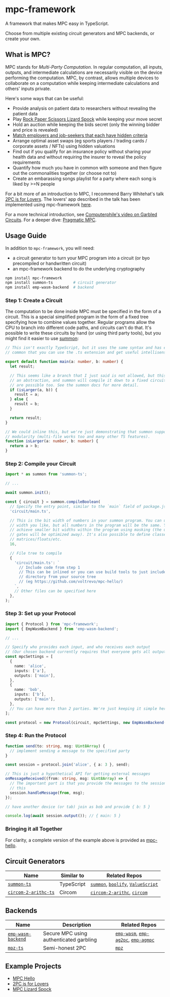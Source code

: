 # mpc-framework

A framework that makes MPC easy in TypeScript.

Choose from multiple existing circuit generators and MPC backends, or create
your own.

## What is MPC?

MPC stands for _Multi-Party Computation_. In regular computation, all inputs,
outputs, and intermediate calculations are necessarily visible on the device
performing the computation. MPC, by contrast, allows multiple devices to
collaborate on a computation while keeping intermediate calculations and others'
inputs private.

Here's some ways that can be useful:

- Provide analysis on patient data to researchers without revealing the patient data
- Play [Rock Paper Scissors Lizard Spock](https://voltrevo.github.io/mpc-lizard-spock/) while keeping your move secret
- Hold an auction while keeping the bids secret (only the winning bidder and price is revealed)
- [Match employers and job-seekers that each have hidden criteria](https://github.com/cursive-team/pz-hiring)
- Arrange optimal asset swaps (eg sports players / trading cards / corporate assets / NFTs) using hidden valuations
- Find out if you qualify for an insurance policy without sharing your health data and without requiring the insurer to reveal the policy requirements
- Quantify how much you have in common with someone and then figure out the commonalities together (or choose not to)
- Create an embarassing songs playlist for a party where each song is liked by >=N people

For a bit more of an introduction to MPC, I recommend Barry Whitehat's talk
[2PC is for Lovers](https://www.youtube.com/watch?v=PzcDqegGoKI). The
lovers' app described in the talk has been implemented using mpc-framework
[here](https://voltrevo.github.io/2pc-is-for-lovers/).

For a more technical introduction, see [Computerphile's video on Garbled Circuits](https://www.youtube.com/watch?v=FMZ-HARN0gI). For a deeper dive: [Pragmatic MPC](https://securecomputation.org/).

## Usage Guide

In addition to `mpc-framework`, you will need:

- a circuit generator to turn your MPC program into a circuit (or byo precompiled or handwritten circuit)
- an mpc-framework backend to do the underlying cryptography

```sh
npm install mpc-framework
npm install summon-ts         # circuit generator
npm install emp-wasm-backend  # backend
```

### Step 1: Create a Circuit

The computation to be done inside MPC must be specified in the form of a
circuit. This is a special simplified program in the form of a fixed tree
specifying how to combine values together. Regular programs allow the CPU to
branch into different code paths, and circuits can't do that. It's possible to
write these circuits by hand (or using third party tools), but you might find it
easier to use [summon](https://github.com/voltrevo/summon/):

```ts
// This isn't exactly TypeScript, but it uses the same syntax and has enough in
// common that you can use the .ts extension and get useful intellisense

export default function main(a: number, b: number) {
  let result;

  // This seems like a branch that I just said is not allowed, but this is just
  // an abstraction, and summon will compile it down to a fixed circuit. Loops
  // are possible too. See the summon docs for more detail.
  if (isLarger(a, b)) {
    result = a;
  } else {
    result = b;
  }

  return result;
}

// We could inline this, but we're just demonstrating that summon supports
// modularity (multi-file works too and many other TS features).
function isLarger(a: number, b: number) {
  return a > b;
}
```

### Step 2: Compile your Circuit

```ts
import * as summon from 'summon-ts';

// ...

await summon.init();

const { circuit } = summon.compileBoolean(
  // Specify the entry point, similar to the `main` field of package.json
  'circuit/main.ts',

  // This is the bit width of numbers in your summon program. You can use any
  // width you like, but all numbers in the program will be the same. You can
  // achieve smaller bit widths within the program using masking (the unused
  // gates will be optimized away). It's also possible to define classes for
  // matrices/floats/etc.
  16,

  // File tree to compile
  {
    'circuit/main.ts': `
      // Include code from step 1
      // This can be inlined or you can use build tools to just include a
      // directory from your source tree
      // (eg https://github.com/voltrevo/mpc-hello/)
    `,
    // Other files can be specified here
  },
);
```

### Step 3: Set up your Protocol

```ts
import { Protocol } from 'mpc-framework';
import { EmpWasmBackend } from 'emp-wasm-backend';

// ...

// Specify who provides each input, and who receives each output
// (Our chosen backend currently requires that everyone gets all outputs)
const mpcSettings = [
  {
    name: 'alice',
    inputs: ['a'],
    outputs: ['main'],
  },
  {
    name: 'bob',
    inputs: ['b'],
    outputs: ['main'],
  },
  // You can have more than 2 parties. We're just keeping it simple here.
];

const protocol = new Protocol(circuit, mpcSettings, new EmpWasmBackend());
```

### Step 4: Run the Protocol

```ts
function send(to: string, msg: Uint8Array) {
  // implement sending a message to the specified party
}

const session = protocol.join('alice', { a: 3 }, send);

// This is just a hypothetical API for getting external messages
onMessageReceived((from: string, msg: Uint8Array) => {
  // The important part is that you provide the messages to the session like
  // this
  session.handleMessage(from, msg);
});

// have another device (or tab) join as bob and provide { b: 5 }

console.log(await session.output()); // { main: 5 }
```

### Bringing it all Together

For clarity, a complete version of the example above is provided as
[mpc-hello](https://voltrevo.github.io/mpc-hello/).

## **Circuit Generators**

| Name                                                                    | Similar to | Related Repos                                                                                                                                                 |
| ----------------------------------------------------------------------- | ---------- | ------------------------------------------------------------------------------------------------------------------------------------------------------------- |
| [`summon-ts`](https://github.com/voltrevo/summon-ts/)                   | TypeScript | [`summon`](https://github.com/voltrevo/summon/), [`boolify`](https://github.com/voltrevo/boolify/), [`ValueScript`](https://github.com/voltrevo/ValueScript/) |
| [`circom-2-arithc-ts`](https://github.com/voltrevo/circom-2-arithc-ts/) | Circom     | [`circom-2-arithc`](https://github.com/namnc/circom-2-arithc/), [`circom`](https://github.com/iden3/circom/)                                                  |

## **Backends**

| Name                                                                | Description                             | Related Repos                                                                                                                                                          |
| ------------------------------------------------------------------- | --------------------------------------- | ---------------------------------------------------------------------------------------------------------------------------------------------------------------------- |
| [`emp-wasm-backend`](https://github.com/voltrevo/emp-wasm-backend/) | Secure MPC using authenticated garbling | [`emp-wasm`](https://github.com/voltrevo/emp-wasm), [`emp-ag2pc`](https://github.com/emp-toolkit/emp-ag2pc/), [`emp-agmpc`](https://github.com/emp-toolkit/emp-agmpc/) |
| [`mpz-ts`](https://github.com/voltrevo/mpz-ts)                      | Semi-honest 2PC                         | [`mpz`](https://github.com/privacy-scaling-explorations/mpz)                                                                                                           |

## Example Projects

- [MPC Hello](https://voltrevo.github.io/mpc-hello/)
- [2PC is for Lovers](https://voltrevo.github.io/2pc-is-for-lovers/)
- [MPC Lizard Spock](https://voltrevo.github.io/mpc-lizard-spock/)
